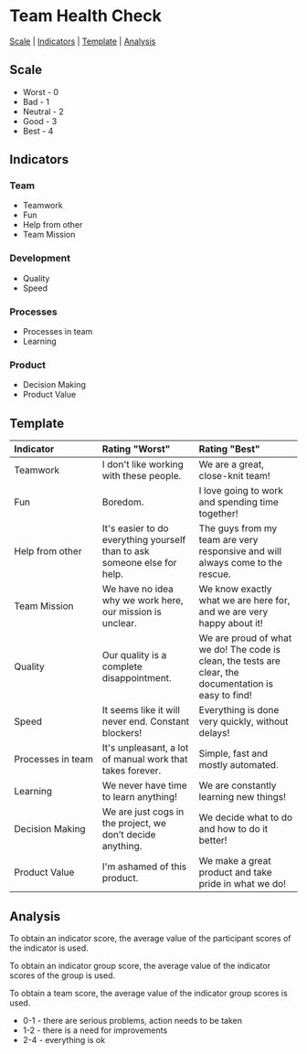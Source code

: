 # Team Health Check

[Scale](#scale) | [Indicators](#indicators) | [Template](#template) | [Analysis](#analysis)

## Scale

- Worst - 0
- Bad - 1
- Neutral - 2
- Good - 3
- Best - 4

## Indicators

### Team
- Teamwork
- Fun 
- Help from other
- Team Mission

### Development
- Quality 
- Speed

### Processes
- Processes in team
- Learning

### Product
- Decision Making
- Product Value

## Template

| Indicator         | Rating "Worst"                                                           | Rating "Best"                                                                                          |
|:------------------|:-------------------------------------------------------------------------|:-------------------------------------------------------------------------------------------------------|
| Teamwork          | I don't like working with these people.                                  | We are a great, close-knit team!                                                                       |
| Fun               | Boredom.                                                                 | I love going to work and spending time together!                                                       |
| Help from other   | It's easier to do everything yourself than to ask someone else for help. | The guys from my team are very responsive and will always come to the rescue.                          |
| Team Mission      | We have no idea why we work here, our mission is unclear.                | We know exactly what we are here for, and we are very happy about it!                                  |
| Quality           | Our quality is a complete disappointment.                                | We are proud of what we do! The code is clean, the tests are clear, the documentation is easy to find! |
| Speed             | It seems like it will never end. Constant blockers!                      | Everything is done very quickly, without delays!                                                       |
| Processes in team | It's unpleasant, a lot of manual work that takes forever.                | Simple, fast and mostly automated.                                                                     |
| Learning          | We never have time to learn anything!                                    | We are constantly learning new things!                                                                 |
| Decision Making   | We are just cogs in the project, we don’t decide anything.               | We decide what to do and how to do it better!                                                          |
| Product Value     | I'm ashamed of this product.                                             | We make a great product and take pride in what we do!                                                  |

## Analysis

To obtain an indicator score, the average value of the participant scores of the indicator is used.

To obtain an indicator group score, the average value of the indicator scores of the group is used.

To obtain a team score, the average value of the indicator group scores is used.

- 0-1 - there are serious problems, action needs to be taken
- 1-2 - there is a need for improvements
- 2-4 - everything is ok
